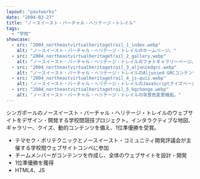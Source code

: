 ```yaml
---
layout: "pastworks"
date: "2004-03-27"
title: "ノースイースト・バーチャル・ヘリテージ・トレイル"
tags:
  - "学校"
showcase:
  - src: "2004_northeastvirtualheritagetrail_1_index.webp"
    alt: "ノースイースト・バーチャル・ヘリテージ・トレイルのホームページ。"
  - src: "2004_northeastvirtualheritagetrail_2_gallery.webp"
    alt: "ノースイースト・バーチャル・ヘリテージ・トレイルのフォトギャラリーページ。"
  - src: "2004_northeastvirtualheritagetrail_3_aljuniedgrc.webp"
    alt: "ノースイースト・バーチャル・ヘリテージ・トレイルのAljunied GRCコンテンツページ。"
  - src: "2004_northeastvirtualheritagetrail_4_js-quiz.webp"
    alt: "ノースイースト・バーチャル・ヘリテージ・トレイルのJavaScriptクイズページ。"
  - src: "2004_northeastvirtualheritagetrail_5_bgchange.webp"
    alt: "ノースイースト・バーチャル・ヘリテージ・トレイルの背景色変更機能。"
---
```

シンガポールのノースイースト・バーチャル・ヘリテージ・トレイルのウェブサイトをデザイン・開発する学校間競技プロジェクト。インタラクティブな地図、ギャラリー、クイズ、動的コンテンツを備え、1位準優勝を受賞。

- テマセク・ポリテクニックとノースイースト・コミュニティ開発評議会が主催する学校間ウェブサイトコンペに参加
- チームメンバーがコンテンツを作成し、全体のウェブサイトを設計・開発
- 1位準優勝を獲得
- HTML4、JS

